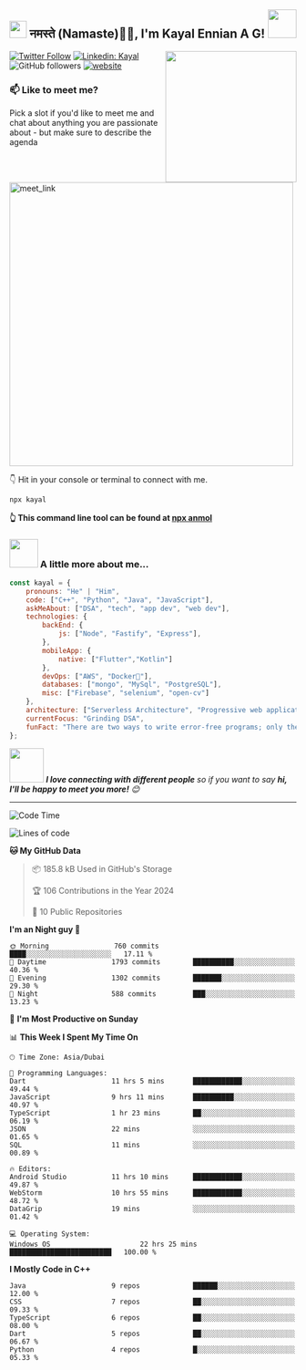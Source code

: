 <h2><img src="https://emojis.slackmojis.com/emojis/images/1531849430/4246/blob-sunglasses.gif?1531849430" width="30"/> नमस्ते (Namaste)🙏🏻, I'm Kayal Ennian A G! <img src="https://media.giphy.com/media/12oufCB0MyZ1Go/giphy.gif" width="50"></h2>
<img align='right' src="https://media.giphy.com/media/M9gbBd9nbDrOTu1Mqx/giphy.gif" width="230">
</em></p>

[![Twitter Follow](https://img.shields.io/twitter/follow/kayal?label=Follow)](https://twitter.com/intent/follow?screen_name=kayalennian)
[![Linkedin: Kayal](https://img.shields.io/badge/-anmol-blue?style=flat-square&logo=Linkedin&logoColor=white&link=https://www.linkedin.com/in/kayal/)](https://www.linkedin.com/in/kayal-ennian-a-g-80b515245/)
![GitHub followers](https://img.shields.io/github/followers/anmol098?label=Follow&style=social)
[![website](https://img.shields.io/badge/Website-46a2f1.svg?&style=flat-square&logo=Google-Chrome&logoColor=white&link=https://vuega.net/)](https://vuega.net/)

### 📫 Like to meet me?

Pick a slot if you'd like to meet me and chat about anything you are passionate about - but make sure to describe the agenda

<a href="https://www.linkedin.com/in/your-linkedin-username/" target="_blank">
  <img width="498" alt="meet_link" src="https://user-images.githubusercontent.com/15426564/144297439-f530f383-e73e-41e0-9914-a9b7d3f432e5.png">
</a>


👇 Hit in your console or terminal to connect with me.

```bash
npx kayal
```
**👆 This command line tool can be found at [npx anmol](https://github.com/iamendless10/npx_card)**

### <img src="https://media.giphy.com/media/VgCDAzcKvsR6OM0uWg/giphy.gif" width="50"> A little more about me...  

```javascript
const kayal = {
    pronouns: "He" | "Him",
    code: ["C++", "Python", "Java", "JavaScript"],
    askMeAbout: ["DSA", "tech", "app dev", "web dev"],
    technologies: {
        backEnd: {
            js: ["Node", "Fastify", "Express"],
        },
        mobileApp: {
            native: ["Flutter","Kotlin"]
        },
        devOps: ["AWS", "Docker🐳"],
        databases: ["mongo", "MySql", "PostgreSQL"],
        misc: ["Firebase", "selenium", "open-cv"]
    },
    architecture: ["Serverless Architecture", "Progressive web applications", "Single page applications"],
    currentFocus: "Grinding DSA",
    funFact: "There are two ways to write error-free programs; only the third one works"
};
```

<img src="https://media.giphy.com/media/LnQjpWaON8nhr21vNW/giphy.gif" width="60"> <em><b>I love connecting with different people</b> so if you want to say <b>hi, I'll be happy to meet you more!</b> 😊</em>

---
<!--START_SECTION:waka-->
![Code Time](http://img.shields.io/badge/Code%20Time-3%2C056%20hrs%2056%20mins-blue)


![Lines of code](https://img.shields.io/badge/From%20Hello%20World%20I%27ve%20Written-4.1%20million%20lines%20of%20code-blue)

**🐱 My GitHub Data** 

> 📦 185.8 kB Used in GitHub's Storage 
 > 
> 🏆 106 Contributions in the Year 2024
 > 
> 📜 10 Public Repositories 
 > 

**I'm an Night guy 🦇** 

```text
🌞 Morning                760 commits         ████░░░░░░░░░░░░░░░░░░░░░   17.11 % 
🌆 Daytime                1793 commits        ██████████░░░░░░░░░░░░░░░   40.36 % 
🌃 Evening                1302 commits        ███████░░░░░░░░░░░░░░░░░░   29.30 % 
🌙 Night                  588 commits         ███░░░░░░░░░░░░░░░░░░░░░░   13.23 % 
```
📅 **I'm Most Productive on Sunday** 

📊 **This Week I Spent My Time On** 

```text
🕑︎ Time Zone: Asia/Dubai

💬 Programming Languages: 
Dart                     11 hrs 5 mins       ████████████░░░░░░░░░░░░░   49.44 % 
JavaScript               9 hrs 11 mins       ██████████░░░░░░░░░░░░░░░   40.97 % 
TypeScript               1 hr 23 mins        ██░░░░░░░░░░░░░░░░░░░░░░░   06.19 % 
JSON                     22 mins             ░░░░░░░░░░░░░░░░░░░░░░░░░   01.65 % 
SQL                      11 mins             ░░░░░░░░░░░░░░░░░░░░░░░░░   00.89 % 

🔥 Editors: 
Android Studio           11 hrs 10 mins      ████████████░░░░░░░░░░░░░   49.87 % 
WebStorm                 10 hrs 55 mins      ████████████░░░░░░░░░░░░░   48.72 % 
DataGrip                 19 mins             ░░░░░░░░░░░░░░░░░░░░░░░░░   01.42 % 

💻 Operating System: 
Windows OS                      22 hrs 25 mins      █████████████████████████   100.00 % 
```

**I Mostly Code in C++** 

```text
Java                     9 repos             ██████░░░░░░░░░░░░░░░░░░░   12.00 % 
CSS                      7 repos             ██░░░░░░░░░░░░░░░░░░░░░░░   09.33 % 
TypeScript               6 repos             ██░░░░░░░░░░░░░░░░░░░░░░░   08.00 % 
Dart                     5 repos             ██░░░░░░░░░░░░░░░░░░░░░░░   06.67 % 
Python                   4 repos             █░░░░░░░░░░░░░░░░░░░░░░░░   05.33 % 
```

